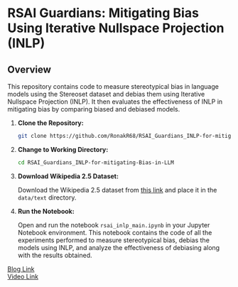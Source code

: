 # RSAI Guardians: Mitigating Bias Using Iterative Nullspace Projection (INLP)

## Overview

This repository contains code to measure stereotypical bias in language models using the Stereoset dataset and debias them using Iterative Nullspace Projection (INLP). It then evaluates the effectiveness of INLP in mitigating bias by comparing biased and debiased models.

1. **Clone the Repository:**

    ```bash
    git clone https://github.com/RonakR68/RSAI_Guardians_INLP-for-mitigating-Bias-in-LLM
    ```

2. **Change to Working Directory:**

    ```bash
    cd RSAI_Guardians_INLP-for-mitigating-Bias-in-LLM
    ```

3. **Download Wikipedia 2.5 Dataset:**

    Download the Wikipedia 2.5 dataset from [this link](https://drive.google.com/file/d/1JSlm8MYDbNjpMPnKbb91T-xZnlWAZmZl/view?usp=sharing) and place it in the `data/text` directory.

4. **Run the Notebook:**

    Open and run the notebook `rsai_inlp_main.ipynb` in your Jupyter Notebook environment. This notebook contains the code of all the experiments performed to measure stereotypical bias, debias the models using INLP, and analyze the effectiveness of debiasing along with the results obtained.

[Blog Link](https://responsibleaispring2024.blogspot.com/2024/05/guardians-exploring-inlp-for-mitigating.html) <br>
[Video Link](https://youtu.be/0HVgBMNGn2w)
